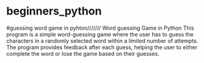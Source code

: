 # beginners_python
#guessing word game in pyhton///////
Word guessing Game in Python
This program is a simple word-guessing game where the user has to guess the characters in a randomly selected word within a limited number of attempts. The program provides feedback after each guess, helping the user to either complete the word or lose the game based on their guesses.

